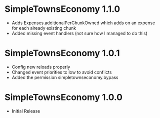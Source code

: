 # SimpleTownsEconomy 1.1.0

 * Adds Expenses.additionalPerChunkOwned which adds on an expense for each already existing chunk
 * Added missing event handlers (not sure how I managed to do this)

# SimpleTownsEconomy 1.0.1

 * Config new reloads properly
 * Changed event priorities to low to avoid conflicts
 * Added the permission simpletownseconomy.bypass 
 
# SimpleTownsEconomy 1.0.0
 
 * Initial Release
 